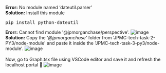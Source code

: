 <b>Error:</b> No module named ‘dateutil.parser’ </br>
<b>Solution:</b> Install this module
<pre>
pip install python-dateutil
</pre>
<b>Erorr:</b> Cannot find module '@jpmorganchase/perspective'.
![image](https://user-images.githubusercontent.com/89456649/166144619-87aeb6ee-661f-452a-8fee-07e0e56b41a1.png)
<b>Solution:</b> Copy the <i>'@jpmorganchase'</i> folder from 'JPMC-tech-task-2-PY3/node-module' and paste it inside the 'JPMC-tech-task-3-py3/node-module'. 
![image](https://user-images.githubusercontent.com/89456649/166144854-a1e52730-7330-491b-be48-f907b73e35c6.png)
<br></br>
Now, go to Graph.tsx file using VSCode editor and save it and refresh the localhost portal :tada:
![image](https://user-images.githubusercontent.com/89456649/166145067-38d3659f-34a4-422c-b5c4-adb37c91357b.png)
